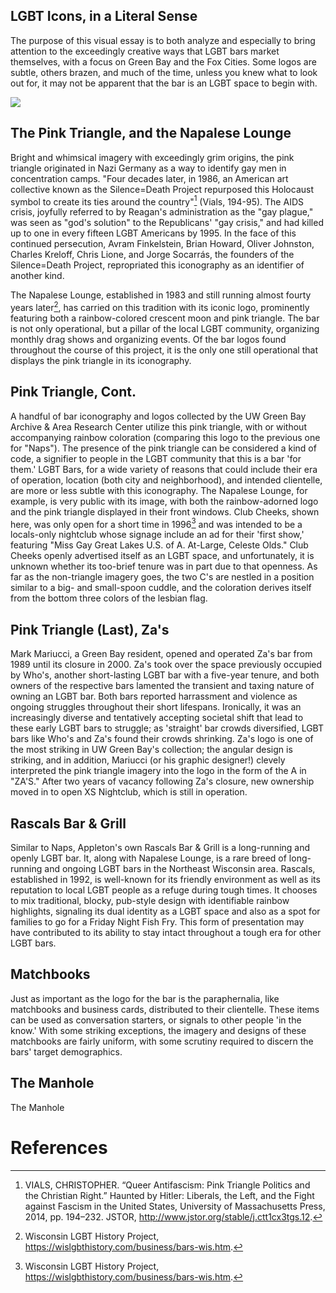 ## LGBT Icons, in a Literal Sense

The purpose of this visual essay is to both analyze and especially to bring attention to the exceedingly creative ways that LGBT bars market themselves, with a focus on Green Bay and the Fox Cities. Some logos are subtle, others brazen, and much of the time, unless you knew what to look out for, it may not be apparent that the bar is an LGBT space to begin with.

<param ve-image 
       label="My World Hand-Drawn Flier" 
       description="Framed poster for My World, drawn by then-owner, Bob Hackl." 
       url="https://github.com/Votiaw09/Imagas/blob/main/Rainbow%20Over%20Wisconsin,%20My%20World%20flier.jpg?raw=true">

<a href="https://juncture-digital.org"><img src="https://juncture-digital.org/images/ve-button.png"></a>

<param ve-config 
       title="Where Everybody Knows Your Name: LGBT Bars in Northeast Wisconsin"
       author="Austin Votis"
       banner="https://github.com/Votiaw09/Imagas/blob/main/dh%20final%20banner.jpg?raw=true" 
       layout="vertical">

## The Pink Triangle, and the Napalese Lounge

Bright and whimsical imagery with exceedingly grim origins, the pink triangle originated in Nazi Germany as a way to identify gay men in concentration camps. "Four decades later, in 1986, an American art collective known as the Silence=Death Project repurposed this Holocaust symbol to create its ties around the country"[^1] (Vials, 194-95). The AIDS crisis, joyfully referred to by Reagan's administration as the "gay plague," was seen as "god's solution" to the Republicans' "gay crisis," and had killed up to one in every fifteen LGBT Americans by 1995. In the face of this continued persecution, Avram Finkelstein, Brian Howard, Oliver Johnston, Charles Kreloff, Chris Lione, and Jorge Socarrás, the founders of the Silence=Death Project, repropriated this iconography as an identifier of another kind.

<param ve-image 
       label="Silence=Death" 
       description="Slogan of the Silence=Death Project."  url="https://upload.wikimedia.org/wikipedia/commons/6/61/A_pink_triangle_against_a_black_backdrop_with_the_words_%27Silence%3DDeath%27_representing_an_advertisement_for_The_Silence_%3D_Death_Project_used_by_permission_by_ACT-UP%2C_The_AIDS_Coalition_To_Unleash_Power._Wellcome_L0052822.jpg">

The Napalese Lounge, established in 1983 and still running almost fourty years later[^2], has carried on this tradition with its iconic logo, prominently featuring both a rainbow-colored crescent moon and pink triangle. The bar is not only operational, but a pillar of the local LGBT community, organizing monthly drag shows and organizing events. Of the bar logos found throughout the course of this project, it is the only one still operational that displays the pink triangle in its iconography.

<param ve-image 
       label="Napalese Lounge Logo" 
       description="Logo of the Napalese Lounge in Green Bay" 
       url="https://github.com/Votiaw09/Imagas/blob/main/Copy%20of%20Eiler%20-%20Napalese%20Lounge%20Logo%20(1).jpg?raw=true">
       
<param ve-image 
       label="Napalese Lounge Bowling Team Shirts" 
       description="Logo of the Napalese Lounge on Bowling Shirts" 
       url="https://github.com/Votiaw09/Imagas/blob/main/Copy%20of%20Eiler%20-%20Naps%20Bowling%20League%201.jpg?raw=true">
       
<param ve-map title="Napalese Lounge, Initial Location 1983-2000" center="44.51130367738143, -88.0240842739042" zoom="12" 
<param ve-map-marker
       url="https://upload.wikimedia.org/wikipedia/commons/e/ed/Map_pin_icon.svg"
       coords="44.51130367738143, -88.0240842739042"
       size="47,64"
       iconAnchor="22, 94">
       
<param ve-map title="Napalese Lounge, Relocated 2000-Present" center="44.51131825254179, -87.99322045325613" zoom="16" 
<param ve-map-marker
       url="https://upload.wikimedia.org/wikipedia/commons/e/ed/Map_pin_icon.svg"
       coords="44.51131825254179, -87.99322045325613"
       size="47,64"
       iconAnchor="22, 94">

## Pink Triangle, Cont.

A handful of bar iconography and logos collected by the UW Green Bay Archive & Area Research Center utilize this pink triangle, with or without accompanying rainbow coloration (comparing this logo to the previous one for "Naps"). The presence of the pink triangle can be considered a kind of code, a signifier to people in the LGBT community that this is a bar 'for them.' LGBT Bars, for a wide variety of reasons that could include their era of operation, location (both city and neighborhood), and intended clientelle, are more or less subtle with this iconography. The Napalese Lounge, for example, is very public with its image, with both the rainbow-adorned logo and the pink triangle displayed in their front windows. Club Cheeks, shown here, was only open for a short time in 1996[^2] and was intended to be a locals-only nightclub whose signage include an ad for their 'first show,' featuring "Miss Gay Great Lakes U.S. of A. At-Large, Celeste Olds." Club Cheeks openly advertised itself as an LGBT space, and unfortunately, it is unknown whether its too-brief tenure was in part due to that openness. As far as the non-triangle imagery goes, the two C's are nestled in a position similar to a big- and small-spoon cuddle, and the coloration derives itself from the bottom three colors of the lesbian flag.
<param ve-image 
       label="Club Cheeks Logo" 
       description="T-shirt logo of Club Cheeks in Green Bay" 
       url="https://raw.githubusercontent.com/Votiaw09/Imagas/main/Votis%2C%20Austin002.jpg">
       
<param ve-map center="44.51445250891673, -88.02394858567011" zoom="16" 
       <param ve-map-marker
       url="https://upload.wikimedia.org/wikipedia/commons/e/ed/Map_pin_icon.svg"
       coords="44.51445250891673, -88.02394858567011"
       size="47,64"
       iconAnchor="22, 94">
       
## Pink Triangle (Last), Za's

Mark Mariucci, a Green Bay resident, opened and operated Za's bar from 1989 until its closure in 2000. Za's took over the space previously occupied by Who's, another short-lasting LGBT bar with a five-year tenure, and both owners of the respective bars lamented the transient and taxing nature of owning an LGBT bar. Both bars reported harrassment and violence as ongoing struggles throughout their short lifespans. Ironically, it was an increasingly diverse and tentatively accepting societal shift that lead to these early LGBT bars to struggle; as 'straight' bar crowds diversified, LGBT bars like Who's and Za's found their crowds shrinking. Za's logo is one of the most striking in UW Green Bay's collection; the angular design is striking, and in addition, Mariucci (or his graphic designer!) clevely interpreted the pink triangle imagery into the logo in the form of the A in "ZA'S." After two years of vacancy following Za's closure, new ownership moved in to open XS Nightclub, which is still in operation.

<param ve-image 
       label="Za's t-shirt logo" 
       description="A t-shirt design for Za's Bar, est. 1989-2000" 
       url="https://raw.githubusercontent.com/Votiaw09/Imagas/main/Za_s%20t-shirt.jpg">
       
<param ve-map center="44.512412492909235, -88.0011029034614" zoom="16" 
<param ve-map-marker
       url="https://upload.wikimedia.org/wikipedia/commons/e/ed/Map_pin_icon.svg"
       coords="44.512412492909235, -88.0011029034614"
       size="47,64"
       iconAnchor="22, 94">       
       
<param ve-image 
       label="XS Nightclub T-Shirt Logo" 
       description="A t-shirt for Club XS, presently operated." 
       url="https://github.com/Votiaw09/Imagas/blob/main/Votis,%20Austin005.jpg?raw=true">       

## Rascals Bar & Grill

Similar to Naps, Appleton's own Rascals Bar & Grill is a long-running and openly LGBT bar. It, along with Napalese Lounge, is a rare breed of long-running and ongoing LGBT bars in the Northeast Wisconsin area. Rascals, established in 1992, is well-known for its friendly environment as well as its reputation to local LGBT people as a refuge during tough times. It chooses to mix traditional, blocky, pub-style design with identifiable rainbow highlights, signaling its dual identity as a LGBT space and also as a spot for families to go for a Friday Night Fish Fry. This form of presentation may have contributed to its ability to stay intact throughout a tough era for other LGBT bars.

<param ve-image 
       label="Rascals 1990" 
       description="A group of people standing outside the Rascals Bar sign" 
       url="https://github.com/Votiaw09/Imagas/blob/main/Rascals%201990-1995001.jpg?raw=true">
<param ve-image 
       label="Rascals Business Card" 
       description="A color-printed business card for Rascals Bar & Grill featuring rainbow coloration." 
       url="https://github.com/Votiaw09/Imagas/blob/main/Votis,%20Austin009.jpg?raw=true">
       
<param ve-map center="44.27312970451574, -88.396931932921" zoom="16" 
<param ve-map-marker
       url="https://upload.wikimedia.org/wikipedia/commons/e/ed/Map_pin_icon.svg"
       coords="44.27312970451574, -88.396931932921"
       size="47,64"
       iconAnchor="22, 94">
       
## Matchbooks

Just as important as the logo for the bar is the paraphernalia, like matchbooks and business cards, distributed to their clientelle. These items can be used as conversation starters, or signals to other people 'in the know.' With some striking exceptions, the imagery and designs of these matchbooks are fairly uniform, with some scrutiny required to discern the bars' target demographics.

<param ve-image 
       label="A Smoker's Trip Down Memory Lane" 
       description="A collection of matchbooks from various local LGBT bars." 
       url="https://github.com/Votiaw09/Imagas/blob/main/Rainbow%20Over%20Wisconsin%20Smokers%20Trip%20Down%20Memory%20Lane.jpg?raw=true">
       
## The Manhole

The Manhole

# References

[^1]: VIALS, CHRISTOPHER. “Queer Antifascism: Pink Triangle Politics and the Christian Right.” Haunted by Hitler: Liberals, the Left, and the Fight against Fascism in the United States, University of Massachusetts Press, 2014, pp. 194–232. JSTOR, http://www.jstor.org/stable/j.ctt1cx3tgs.12.
[^2]: Wisconsin LGBT History Project, https://wislgbthistory.com/business/bars-wis.htm.
